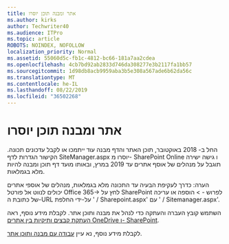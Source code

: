 ```yaml
---
title: אתר ומבנה תוכן יוסרו
ms.author: kirks
author: Techwriter40
ms.audience: ITPro
ms.topic: article
ROBOTS: NOINDEX, NOFOLLOW
localization_priority: Normal
ms.assetid: 55060d5c-fb1c-4812-bc66-181a7aa2cdea
ms.openlocfilehash: 4cb7bd92ab2833d746da308277e3b2117fa1bb57
ms.sourcegitcommit: 1d98db8acb9959aba3b5e308a567ade6b62da56c
ms.translationtype: MT
ms.contentlocale: he-IL
ms.lasthandoff: 08/22/2019
ms.locfileid: "36502268"
---
```

# <a name="site-and-content-structure-removed"></a>אתר ומבנה תוכן יוסרו

החל ב- 2018 באוקטובר, תוכן האתר והדף מבנה עוד ייתמכו או לקבל עדכונים תכונה. הקישור הגדרות לדף SiteManager.aspx יוסרו מ- SharePoint Online ו גישה ישירה תוגבל על מנהלים של אוסף אתרים עד 2019 במרץ, ובאותו מועד דף תוכן ומבנה להיות מלא בגמלאות. 

הערה: כדרך לעקיפת הבעיה עד התכונה מלא בגמלאות, מנהלים של אוספי אתרים יכולים לנווט אל פורטל Office 365-> לחץ על SharePoint לפרוש - > הוספה או עריכה של כתובת ה-URL על-ידי החלפת ' / Sharepoint.aspx' עם ' / Sitemanager.aspx'. 


השתמש קובץ העברה והעתקה כדי לנהל את מבנה ותוכן אתר. לקבלת מידע נוסף, ראה [העתקת קבצים ותיקיות בין אתרים OneDrive ו- SharePoint](https://support.office.com/article/copy-files-and-folders-between-onedrive-and-sharepoint-sites-67a6323e-7fd4-4254-99a8-35613492a82f). 

לקבלת מידע נוסף, נא עיין [עבודה עם מבנה ותוכן אתר](https://support.office.com/article/Work-with-site-content-and-structure-30fcaad9-02b1-4347-8b03-e1ccc5a4c19f).

